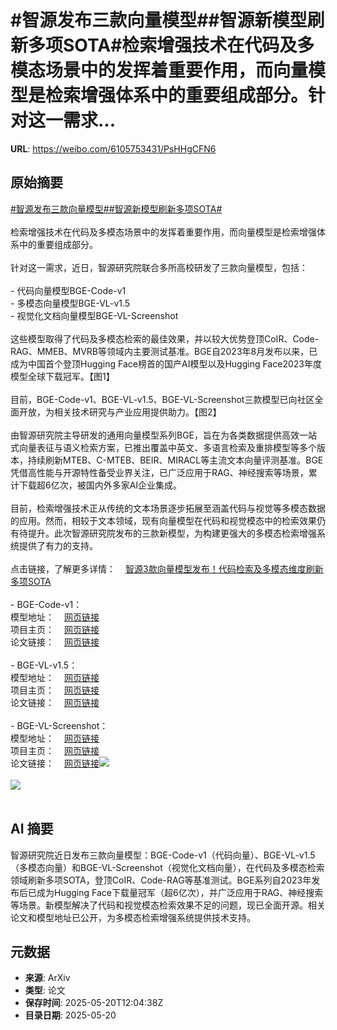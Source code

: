 # #智源发布三款向量模型##智源新模型刷新多项SOTA#检索增强技术在代码及多模态场景中的发挥着重要作用，而向量模型是检索增强体系中的重要组成部分。针对这一需求...

**URL**: https://weibo.com/6105753431/PsHHgCFN6

## 原始摘要

<a href="https://m.weibo.cn/search?containerid=231522type%3D1%26t%3D10%26q%3D%23%E6%99%BA%E6%BA%90%E5%8F%91%E5%B8%83%E4%B8%89%E6%AC%BE%E5%90%91%E9%87%8F%E6%A8%A1%E5%9E%8B%23&amp;extparam=%23%E6%99%BA%E6%BA%90%E5%8F%91%E5%B8%83%E4%B8%89%E6%AC%BE%E5%90%91%E9%87%8F%E6%A8%A1%E5%9E%8B%23" data-hide=""><span class="surl-text">#智源发布三款向量模型#</span></a><a href="https://m.weibo.cn/search?containerid=231522type%3D1%26t%3D10%26q%3D%23%E6%99%BA%E6%BA%90%E6%96%B0%E6%A8%A1%E5%9E%8B%E5%88%B7%E6%96%B0%E5%A4%9A%E9%A1%B9SOTA%23&amp;extparam=%23%E6%99%BA%E6%BA%90%E6%96%B0%E6%A8%A1%E5%9E%8B%E5%88%B7%E6%96%B0%E5%A4%9A%E9%A1%B9SOTA%23" data-hide=""><span class="surl-text">#智源新模型刷新多项SOTA#</span></a><br><br>检索增强技术在代码及多模态场景中的发挥着重要作用，而向量模型是检索增强体系中的重要组成部分。<br><br>针对这一需求，近日，智源研究院联合多所高校研发了三款向量模型，包括：<br><br>- 代码向量模型BGE-Code-v1<br>- 多模态向量模型BGE-VL-v1.5<br>- 视觉化文档向量模型BGE-VL-Screenshot<br><br>这些模型取得了代码及多模态检索的最佳效果，并以较大优势登顶CoIR、Code-RAG、MMEB、MVRB等领域内主要测试基准。BGE自2023年8月发布以来，已成为中国首个登顶Hugging Face榜首的国产AI模型以及Hugging Face2023年度模型全球下载冠军。【图1】<br><br>目前，BGE-Code-v1、BGE-VL-v1.5、BGE-VL-Screenshot三款模型已向社区全面开放，为相关技术研究与产业应用提供助力。【图2】<br><br>由智源研究院主导研发的通用向量模型系列BGE，旨在为各类数据提供高效一站式向量表征与语义检索方案，已推出覆盖中英文、多语言检索及重排模型等多个版本，持续刷新MTEB、C-MTEB、BEIR、MIRACL等主流文本向量评测基准。BGE凭借高性能与开源特性备受业界关注，已广泛应用于RAG、神经搜索等场景，累计下载超6亿次，被国内外多家AI企业集成。<br><br>目前，检索增强技术正从传统的文本场景逐步拓展至涵盖代码与视觉等多模态数据的应用。然而，相较于文本领域，现有向量模型在代码和视觉模态中的检索效果仍有待提升。此次智源研究院发布的三款新模型，为构建更强大的多模态检索增强系统提供了有力的支持。<br><br>点击链接，了解更多详情：<a href="https://weibo.cn/sinaurl?u=https%3A%2F%2Fmp.weixin.qq.com%2Fs%2FdjosOh4t1QaevOhK62oo6g" data-hide=""><span class="url-icon"><img style="width: 1rem;height: 1rem" src="https://h5.sinaimg.cn/upload/2015/09/25/3/timeline_card_small_web_default.png" referrerpolicy="no-referrer"></span><span class="surl-text">智源3款向量模型发布！代码检索及多模态维度刷新多项SOTA</span></a><br><br>- BGE-Code-v1：<br>模型地址：<a href="https://weibo.cn/sinaurl?u=https%3A%2F%2Fhuggingface.co%2FBAAI%2Fbge-code-v1" data-hide=""><span class="url-icon"><img style="width: 1rem;height: 1rem" src="https://h5.sinaimg.cn/upload/2015/09/25/3/timeline_card_small_web_default.png" referrerpolicy="no-referrer"></span><span class="surl-text">网页链接</span></a><br>项目主页：<a href="https://weibo.cn/sinaurl?u=https%3A%2F%2Fgithub.com%2FFlagOpen%2FFlagEmbedding%2Ftree%2Fmaster%2Fresearch%2FBGE_Coder" data-hide=""><span class="url-icon"><img style="width: 1rem;height: 1rem" src="https://h5.sinaimg.cn/upload/2015/09/25/3/timeline_card_small_web_default.png" referrerpolicy="no-referrer"></span><span class="surl-text">网页链接</span></a><br>论文链接：<a href="https://weibo.cn/sinaurl?u=https%3A%2F%2Fgithub.com%2FFlagOpen%2FFlagEmbedding%2Fblob%2Fmaster%2Fresearch%2FBGE_Coder%2Fpaper%2FCodeR.pdf" data-hide=""><span class="url-icon"><img style="width: 1rem;height: 1rem" src="https://h5.sinaimg.cn/upload/2015/09/25/3/timeline_card_small_web_default.png" referrerpolicy="no-referrer"></span><span class="surl-text">网页链接</span></a><br><br>- BGE-VL-v1.5：<br>模型地址：<a href="https://weibo.cn/sinaurl?u=https%3A%2F%2Fhuggingface.co%2FBAAI%2FBGE-VL-v1.5-zs" data-hide=""><span class="url-icon"><img style="width: 1rem;height: 1rem" src="https://h5.sinaimg.cn/upload/2015/09/25/3/timeline_card_small_web_default.png" referrerpolicy="no-referrer"></span><span class="surl-text">网页链接</span></a><br>项目主页：<a href="https://weibo.cn/sinaurl?u=https%3A%2F%2Fgithub.com%2FFlagOpen%2FFlagEmbedding%2Ftree%2Fmaster%2Fresearch%2FBGE_VL" data-hide=""><span class="url-icon"><img style="width: 1rem;height: 1rem" src="https://h5.sinaimg.cn/upload/2015/09/25/3/timeline_card_small_web_default.png" referrerpolicy="no-referrer"></span><span class="surl-text">网页链接</span></a><br>论文链接：<a href="https://weibo.cn/sinaurl?u=https%3A%2F%2Farxiv.org%2Fabs%2F2412.14475" data-hide=""><span class="url-icon"><img style="width: 1rem;height: 1rem" src="https://h5.sinaimg.cn/upload/2015/09/25/3/timeline_card_small_web_default.png" referrerpolicy="no-referrer"></span><span class="surl-text">网页链接</span></a><br><br>- BGE-VL-Screenshot：<br>模型地址：<a href="https://weibo.cn/sinaurl?u=https%3A%2F%2Fhuggingface.co%2FBAAI%2FBGE-VL-Screenshot" data-hide=""><span class="url-icon"><img style="width: 1rem;height: 1rem" src="https://h5.sinaimg.cn/upload/2015/09/25/3/timeline_card_small_web_default.png" referrerpolicy="no-referrer"></span><span class="surl-text">网页链接</span></a><br>项目主页：<a href="https://weibo.cn/sinaurl?u=https%3A%2F%2Fgithub.com%2FFlagOpen%2FFlagEmbedding%2Ftree%2Fmaster%2Fresearch%2FBGE_VL_Screenshot" data-hide=""><span class="url-icon"><img style="width: 1rem;height: 1rem" src="https://h5.sinaimg.cn/upload/2015/09/25/3/timeline_card_small_web_default.png" referrerpolicy="no-referrer"></span><span class="surl-text">网页链接</span></a><br>论文链接：<a href="https://weibo.cn/sinaurl?u=https%3A%2F%2Farxiv.org%2Fabs%2F2502.11431" data-hide=""><span class="url-icon"><img style="width: 1rem;height: 1rem" src="https://h5.sinaimg.cn/upload/2015/09/25/3/timeline_card_small_web_default.png" referrerpolicy="no-referrer"></span><span class="surl-text">网页链接</span></a><img style="" src="https://tvax4.sinaimg.cn/large/006Fd7o3gy1i1m0z9sr60j31ao156azd.jpg" referrerpolicy="no-referrer"><br><br><img style="" src="https://tvax2.sinaimg.cn/large/006Fd7o3gy1i1m0zb2a19j30zk0d8wnc.jpg" referrerpolicy="no-referrer"><br><br>

## AI 摘要

智源研究院近日发布三款向量模型：BGE-Code-v1（代码向量）、BGE-VL-v1.5（多模态向量）和BGE-VL-Screenshot（视觉化文档向量），在代码及多模态检索领域刷新多项SOTA，登顶CoIR、Code-RAG等基准测试。BGE系列自2023年发布后已成为Hugging Face下载量冠军（超6亿次），并广泛应用于RAG、神经搜索等场景。新模型解决了代码和视觉模态检索效果不足的问题，现已全面开源。相关论文和模型地址已公开，为多模态检索增强系统提供技术支持。

## 元数据

- **来源**: ArXiv
- **类型**: 论文
- **保存时间**: 2025-05-20T12:04:38Z
- **目录日期**: 2025-05-20
